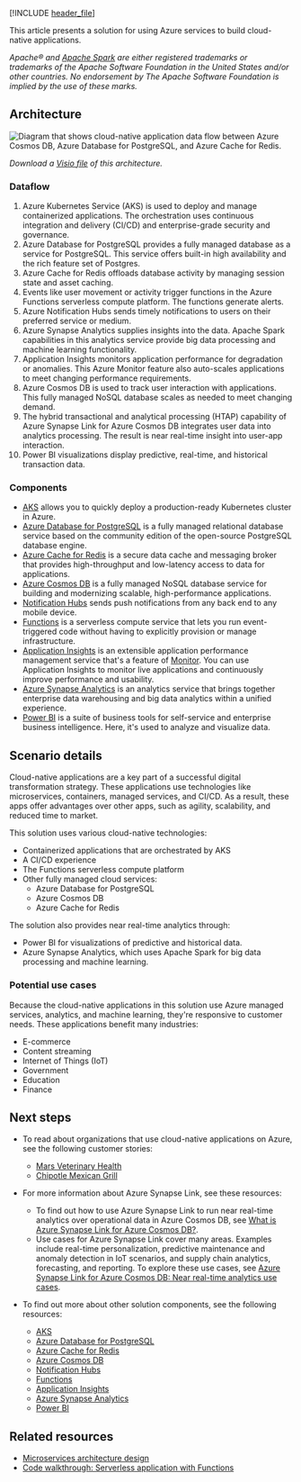 [!INCLUDE [header_file](../../../includes/sol-idea-header.md)]

This article presents a solution for using Azure services to build cloud-native applications.

*Apache® and [Apache Spark](https://spark.apache.org) are either registered trademarks or trademarks of the Apache Software Foundation in the United States and/or other countries. No endorsement by The Apache Software Foundation is implied by the use of these marks.*

## Architecture

![Diagram that shows cloud-native application data flow between Azure Cosmos DB, Azure Database for PostgreSQL, and Azure Cache for Redis.](../media/cloud-native-apps.png)

*Download a [Visio file](https://arch-center.azureedge.net/cloud-native-apps.vsdx) of this architecture.*

### Dataflow

1. Azure Kubernetes Service (AKS) is used to deploy and manage containerized applications. The orchestration uses continuous integration and delivery (CI/CD) and enterprise-grade security and governance.
1. Azure Database for PostgreSQL provides a fully managed database as a service for PostgreSQL. This service offers built-in high availability and the rich feature set of Postgres.
1. Azure Cache for Redis offloads database activity by managing session state and asset caching.
1. Events like user movement or activity trigger functions in the Azure Functions serverless compute platform. The functions generate alerts.
1. Azure Notification Hubs sends timely notifications to users on their preferred service or medium.
1. Azure Synapse Analytics supplies insights into the data. Apache Spark capabilities in this analytics service provide big data processing and machine learning functionality.
1. Application Insights monitors application performance for degradation or anomalies. This Azure Monitor feature also auto-scales applications to meet changing performance requirements.
1. Azure Cosmos DB is used to track user interaction with applications. This fully managed NoSQL database scales as needed to meet changing demand.
1. The hybrid transactional and analytical processing (HTAP) capability of Azure Synapse Link for Azure Cosmos DB integrates user data into analytics processing. The result is near real-time insight into user-app interaction.
1. Power BI visualizations display predictive, real-time, and historical transaction data.

### Components

- [AKS](https://azure.microsoft.com/products/kubernetes-service) allows you to quickly deploy a production-ready Kubernetes cluster in Azure.
- [Azure Database for PostgreSQL](https://azure.microsoft.com/products/postgresql) is a fully managed relational database service based on the community edition of the open-source PostgreSQL database engine.
- [Azure Cache for Redis](https://azure.microsoft.com/products/cache) is a secure data cache and messaging broker that provides high-throughput and low-latency access to data for applications.
- [Azure Cosmos DB](https://azure.microsoft.com/products/cosmos-db) is a fully managed NoSQL database service for building and modernizing scalable, high-performance applications.
- [Notification Hubs](https://azure.microsoft.com/products/notification-hubs) sends push notifications from any back end to any mobile device.
- [Functions](https://azure.microsoft.com/products/functions) is a serverless compute service that lets you run event-triggered code without having to explicitly provision or manage infrastructure.
- [Application Insights](https://azuremarketplace.microsoft.com/marketplace/apps/Microsoft.AppInsights) is an extensible application performance management service that's a feature of [Monitor](https://azure.microsoft.com/products/monitor). You can use Application Insights to monitor live applications and continuously improve performance and usability.
- [Azure Synapse Analytics](https://azure.microsoft.com/products/synapse-analytics) is an analytics service that brings together enterprise data warehousing and big data analytics within a unified experience.
- [Power BI](https://powerbi.microsoft.com) is a suite of business tools for self-service and enterprise business intelligence. Here, it's used to analyze and visualize data.

## Scenario details

Cloud-native applications are a key part of a successful digital transformation strategy. These applications use technologies like microservices, containers, managed services, and CI/CD. As a result, these apps offer advantages over other apps, such as agility, scalability, and reduced time to market.

This solution uses various cloud-native technologies:

- Containerized applications that are orchestrated by AKS
- A CI/CD experience
- The Functions serverless compute platform
- Other fully managed cloud services:
  - Azure Database for PostgreSQL
  - Azure Cosmos DB
  - Azure Cache for Redis

The solution also provides near real-time analytics through:

- Power BI for visualizations of predictive and historical data.
- Azure Synapse Analytics, which uses Apache Spark for big data processing and machine learning.

### Potential use cases

Because the cloud-native applications in this solution use Azure managed services, analytics, and machine learning, they're responsive to customer needs. These applications benefit many industries:

- E-commerce
- Content streaming
- Internet of Things (IoT)
- Government
- Education
- Finance

## Next steps

- To read about organizations that use cloud-native applications on Azure, see the following customer stories:
  - [Mars Veterinary Health](https://customers.microsoft.com/story/815549-pet-care-leader-turns-monolith-app-into-a-global-distributed-solution-on-azure)
  - [Chipotle Mexican Grill](https://customers.microsoft.com/story/787157-chipotle-retailers-azure)

- For more information about Azure Synapse Link, see these resources:
  - To find out how to use Azure Synapse Link to run near real-time analytics over operational data in Azure Cosmos DB, see [What is Azure Synapse Link for Azure Cosmos DB?](/azure/cosmos-db/synapse-link).
  - Use cases for Azure Synapse Link cover many areas. Examples include real-time personalization, predictive maintenance and anomaly detection in IoT scenarios, and supply chain analytics, forecasting, and reporting. To explore these use cases, see [Azure Synapse Link for Azure Cosmos DB: Near real-time analytics use cases](/azure/cosmos-db/synapse-link-use-cases).

- To find out more about other solution components, see the following resources:

  - [AKS](/azure/aks/intro-kubernetes)
  - [Azure Database for PostgreSQL](/azure/postgresql/overview)
  - [Azure Cache for Redis](/azure/azure-cache-for-redis/cache-overview)
  - [Azure Cosmos DB](/azure/cosmos-db/introduction)
  - [Notification Hubs](/azure/notification-hubs/notification-hubs-push-notification-overview)
  - [Functions](/azure/azure-functions/functions-overview)
  - [Application Insights](/azure/azure-monitor/app/app-insights-overview)
  - [Azure Synapse Analytics](/azure/synapse-analytics/sql-data-warehouse/sql-data-warehouse-overview-what-is)
  - [Power BI](/power-bi/fundamentals/power-bi-overview)

## Related resources

- [Microservices architecture design](../../microservices/index.yml)
- [Code walkthrough: Serverless application with Functions](../../serverless/code.yml)
